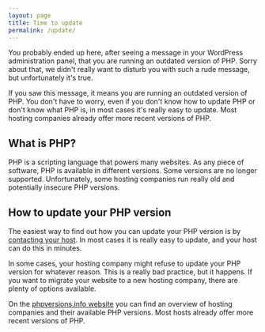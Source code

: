 ```yaml
---
layout: page
title: Time to update
permalink: /update/
---
```


You probably ended up here, after seeing a message in your WordPress administration panel, that you are running an outdated version of PHP. Sorry about that, we didn't really want to disturb you with such a rude message, but unfortunately it's true.

If you saw this message, it means you are running an outdated version of PHP. You don't have to worry, even if you don't know how to update PHP or don't know what PHP is, in most cases it's really easy to update. Most hosting companies already offer more recent versions of PHP.

<div class="highlight-box">
	<h2>What is PHP?</h2>
	<p>PHP is a scripting language that powers many websites. As any piece of software, PHP is available in different versions. Some versions are no longer supported. Unfortunately, some hosting companies run really old and potentially insecure PHP versions.</p>
</div>

## How to update your PHP version
The easiest way to find out how you can update your PHP version is by [contacting your host](/contact-host). In most cases it is really easy to update, and your host can do this in minutes.

In some cases, your hosting company might refuse to update your PHP version for whatever reason. This is a really bad practice, but it happens. If you want to migrate your website to a new hosting company, there are plenty of options available.

On the [phpversions.info website](http://phpversions.info/) you can find an overview of hosting companies and their available PHP versions. Most hosts already offer more recent versions of PHP.
